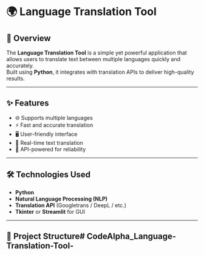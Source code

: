 # 🌍 Language Translation Tool

## 📌 Overview
The **Language Translation Tool** is a simple yet powerful application that allows users to translate text between multiple languages quickly and accurately.  
Built using **Python**, it integrates with translation APIs to deliver high-quality results.

---

## ✨ Features
- 🌐 Supports multiple languages
- ⚡ Fast and accurate translation
- 🖥 User-friendly interface
- 🔄 Real-time text translation
- 📡 API-powered for reliability

---

## 🛠 Technologies Used
- **Python**
- **Natural Language Processing (NLP)**
- **Translation API** (Googletrans / DeepL / etc.)
- **Tkinter** or **Streamlit** for GUI

---

## 📂 Project Structure# CodeAlpha_Language-Translation-Tool-
